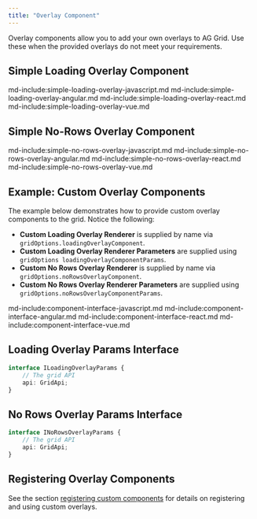 ```yaml
---
title: "Overlay Component"
---
```


Overlay components allow you to add your own overlays to AG Grid. Use these when the provided overlays do not meet your requirements.

## Simple Loading Overlay Component

md-include:simple-loading-overlay-javascript.md
md-include:simple-loading-overlay-angular.md
md-include:simple-loading-overlay-react.md
md-include:simple-loading-overlay-vue.md

## Simple No-Rows Overlay Component
md-include:simple-no-rows-overlay-javascript.md
md-include:simple-no-rows-overlay-angular.md
md-include:simple-no-rows-overlay-react.md
md-include:simple-no-rows-overlay-vue.md

## Example: Custom Overlay Components

The example below demonstrates how to provide custom overlay components to the grid. Notice the following:

- **Custom Loading Overlay Renderer** is supplied by name via `gridOptions.loadingOverlayComponent`.
- **Custom Loading Overlay Renderer Parameters** are supplied using `gridOptions loadingOverlayComponentParams`.
- **Custom No Rows Overlay Renderer** is supplied by name via `gridOptions.noRowsOverlayComponent`.
- **Custom No Rows Overlay Renderer Parameters** are supplied using `gridOptions.noRowsOverlayComponentParams`.

<grid-example title='Custom Overlay Components' name='custom-overlay-components' type='generated' options='{ "extras": ["fontawesome"] }'></grid-example>
 
md-include:component-interface-javascript.md
md-include:component-interface-angular.md
md-include:component-interface-react.md
md-include:component-interface-vue.md
 
## Loading Overlay Params Interface

```ts
interface ILoadingOverlayParams {
    // The grid API
    api: GridApi;
}
```

## No Rows Overlay Params Interface

```ts
interface INoRowsOverlayParams {
    // The grid API
    api: GridApi;
}
```

## Registering Overlay Components

See the section [registering custom components](/components/#registering-custom-components) for details on registering and using custom overlays.

